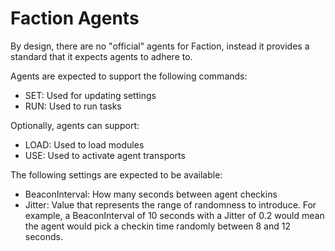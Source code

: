 # Faction Agents

By design, there are no "official" agents for Faction, instead it provides a standard that it expects agents to adhere to.

Agents are expected to support the following commands:

* SET: Used for updating settings
* RUN: Used to run tasks

Optionally, agents can support:

* LOAD: Used to load modules
* USE: Used to activate agent transports

The following settings are expected to be available:

* BeaconInterval: How many seconds between agent checkins
* Jitter: Value that represents the range of randomness to introduce. For example, a BeaconInterval of 10 seconds with a Jitter of 0.2 would mean the agent would pick a checkin time randomly between 8 and 12 seconds.

